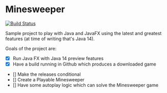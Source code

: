 # Minesweeper

[![Build Status](https://img.shields.io/endpoint.svg?url=https%3A%2F%2Factions-badge.atrox.dev%2Firishshagua%2Fminesweeper%2Fbadge%3Fref%3Dmaster&style=popout)](https://actions-badge.atrox.dev/irishshagua/minesweeper/goto?ref=master)

Sample project to play with Java and JavaFX using the latest and greatest features (at time of writing that's Java 14).

Goals of the project are:    
 - [x] Run Java FX with Java 14 preview features
 - [x] Have a build running in Github which produces a downloaded game
 - [] Make the releases conditional
 - [] Create a Playable Minesweeper
 - [] Have some autoplay logic which can solve the Minesweeper game
